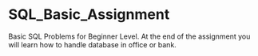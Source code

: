 # SQL_Basic_Assignment
Basic SQL Problems for Beginner Level. At the end of the assignment you will learn how to handle database in office or bank.
